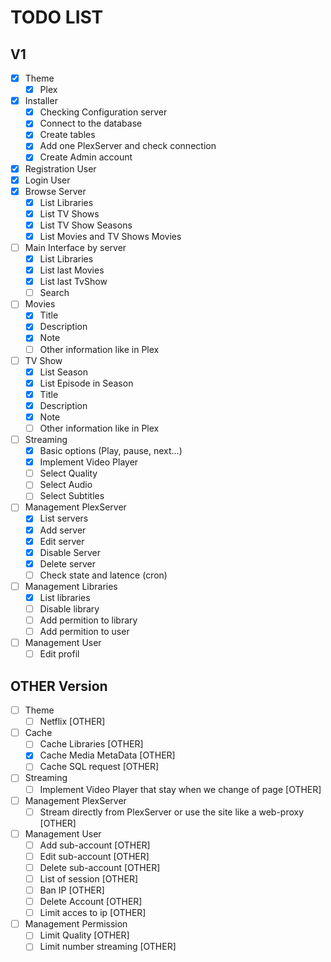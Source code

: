 # TODO LIST

## V1
- [x] Theme
  - [x] Plex
- [x] Installer
  - [x] Checking Configuration server
  - [x] Connect to the database
  - [x] Create tables
  - [x] Add one PlexServer and check connection
  - [x] Create Admin account
- [x] Registration User
- [x] Login User
- [x] Browse Server
  - [x] List Libraries
  - [x] List TV Shows
  - [x] List TV Show Seasons
  - [x] List Movies and TV Shows Movies
- [ ] Main Interface by server
  - [x] List Libraries
  - [x] List last Movies
  - [x] List last TvShow
  - [ ] Search
- [ ] Movies
  - [x] Title
  - [x] Description
  - [x] Note
  - [ ] Other information like in Plex
- [ ] TV Show
  - [x] List Season
  - [x] List Episode in Season
  - [x] Title
  - [x] Description
  - [x] Note
  - [ ] Other information like in Plex
- [ ] Streaming
  - [x] Basic options (Play, pause, next...)
  - [x] Implement Video Player
  - [ ] Select Quality
  - [ ] Select Audio
  - [ ] Select Subtitles
- [ ] Management PlexServer
  - [x] List servers
  - [X] Add server
  - [X] Edit server
  - [X] Disable Server
  - [X] Delete server
  - [ ] Check state and latence (cron)
- [ ] Management Libraries
  - [x] List libraries
  - [ ] Disable library
  - [ ] Add permition to library
  - [ ] Add permition to user
- [ ] Management User
  - [ ] Edit profil

## OTHER Version
- [ ] Theme
  - [ ] Netflix [OTHER]
- [ ] Cache
  - [ ] Cache Libraries [OTHER]
  - [x] Cache Media MetaData [OTHER]
  - [ ] Cache SQL request [OTHER]
- [ ] Streaming
  - [ ] Implement Video Player that stay when we change of page [OTHER]
- [ ] Management PlexServer
  - [ ] Stream directly from PlexServer or use the site like a web-proxy [OTHER]
- [ ] Management User
  - [ ] Add sub-account [OTHER]
  - [ ] Edit sub-account [OTHER]
  - [ ] Delete sub-account [OTHER]
  - [ ] List of session [OTHER]
  - [ ] Ban IP [OTHER]
  - [ ] Delete Account [OTHER]
  - [ ] Limit acces to ip [OTHER]
- [ ] Management Permission
  - [ ] Limit Quality [OTHER]
  - [ ] Limit number streaming [OTHER]
